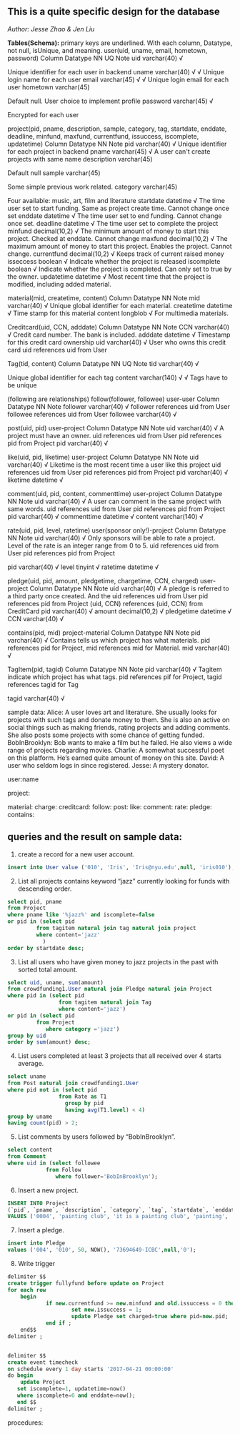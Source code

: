 ## This is a quite specific design for the database 
*Author: Jesse Zhao & Jen Liu*

**Tables(Schema):**
primary keys are underlined. With each column, Datatype, not null, isUnique, and meaning.
user(uid, uname, email, hometown, password)
Column
Datatype
NN
UQ
Note
uid
varchar(40)
√


Unique identifier for each user in backend
uname
varchar(40)
√
√
Unique login name for each user
email
varchar(45)
√
√
Unique login email for each user
hometown
varchar(45)




Default null. User choice to implement profile
password
varchar(45)
√


Encrypted for each user

project(pid, pname, description, sample, category, tag, startdate, enddate, deadline, minfund, maxfund, currentfund, issuccess, iscomplete, updatetime)
Column
Datatype
NN
Note
pid
varchar(40)
√
Unique identifier for each project in backend
pname
varchar(45)
√
A user can't create projects with same name
description
varchar(45)
 
Default null
sample
varchar(45)
 
Some simple previous work related.
category
varchar(45)


Four available: music, art, film and literature
startdate
datetime
√
The time user set to start funding. Same as project create time. Cannot change once set
enddate
datetime
√
The time user set to end funding. Cannot change once set.
deadline
datetime
√
The time user set to complete the project
minfund
decimal(10,2)
√
The minimum amount of money to start this project. Checked at enddate. Cannot change
maxfund
decimal(10,2)
√
The maximum amount of money to start this project. Enables the project. Cannot change.
currentfund
decimal(10,2)
√
Keeps track of current raised money
isseccess
boolean
√
Indicate whether the project is released
iscomplete
boolean
√
Indicate whether the project is completed. Can only set to true by the owner.
updatetime
datetime
√
Most recent time that the project is modified, including added material.

material(mid, createtime, content)
Column
Datatype
NN
Note
mid
varchar(40)
√
Unique global identifier for each material.
createtime
datetime
√
Time stamp for this material
content
longblob
√
For multimedia materials.

Creditcard(uid, CCN, adddate)
Column
Datatype
NN
Note
CCN
varchar(40)
√
Credit card number. The bank is included.
adddate
datetime
√
Timestamp for this credit card ownership
uid
varchar(40)
√
User who owns this credit card
uid references uid from User

Tag(tid, content)
Column
Datatype
NN
UQ
Note
tid
varchar(40)
√
 
Unique global identifier for each tag
content
varchar(140)
√
√
Tags have to be unique

(following are relationships)
follow(follower, followee) user-user
Column
Datatype
NN
Note
follower
varchar(40)
√
follower references uid from User
followee references uid from User
followee
varchar(40)
√

post(uid, pid) user-project
Column
Datatype
NN
Note
uid
varchar(40)
√
A project must have an owner.
uid references uid from User
pid references pid from Project
pid
varchar(40)
√


like(uid, pid, liketime) user-project
Column
Datatype
NN
Note
uid
varchar(40)
√
Liketime is the most recent time a user like this project
uid references uid from User
pid references pid from Project
pid
varchar(40)
√
liketime
datetime
√


comment(uid, pid, content, commenttime) user-project
Column
Datatype
NN
Note
uid
varchar(40)
√
A user can comment in the same project with same words.
uid references uid from User
pid references pid from Project
pid
varchar(40)
√
commenttime
datetime
√
content
varchar(140)
√

rate(uid, pid, level, ratetime) user(sponsor only!)-project
Column
Datatype
NN
Note
uid
varchar(40)
√
Only sponsors will be able to rate a project. Level of the rate is an integer range from 0 to 5.
uid references uid from User
pid references pid from Project
 
pid
varchar(40)
√
level
tinyint
√
ratetime
datetime
√


pledge(uid, pid, amount, pledgetime, chargetime, CCN, charged) user-project
Column
Datatype
NN
Note
uid
varchar(40)
√
A pledge is referred to a third party once created. And the
uid references uid from User
pid references pid from Project
(uid, CCN) references (uid, CCN) from CreditCard
pid
varchar(40)
√
amount
decimal(10,2)
√
pledgetime
datetime
√
CCN
varchar(40)
√

contains(pid, mid) project-material
Column
Datatype
NN
Note
pid
varchar(40)
√
Contains tells us which project has what materials. pid references pid for Project,
mid references mid for Material.
mid
varchar(40)
√


TagItem(pid, tagid)
Column
Datatype
NN
Note
pid
varchar(40)
√
 Tagitem indicate which project has what tags. pid references pif for Project, tagid references tagid for Tag
 
tagid
varchar(40)
√


sample data:
Alice: A user loves art and literature. She usually looks for projects with such tags and donate money to them. She is also an active on social things such as making friends, rating projects and  adding comments. She also posts some projects with some chance of getting funded.
BobInBrooklyn: Bob wants to make a film but he failed. He also views a wide range of projects regarding movies.
Charlie: A somewhat successful poet on this platform. He’s earned quite amount of money on this site.
David: A user who seldom logs in since registered.
Jesse: A mystery donator. 

user:name

project:

material: 
charge:
creditcard:
follow: 
post:
like:
comment:
rate:
pledge:
contains:

## queries and the result on sample data:
1. create a record for a new user account.
```sql
insert into User value ('010', 'Iris', 'Iris@nyu.edu',null, 'iris010');
```

2. List all projects contains keyword “jazz” currently looking for funds with descending order.
```sql
select pid, pname
from Project
where pname like '%jazz%' and iscomplete=false
or pid in (select pid
	     from tagitem natural join tag natural join project
	     where content='jazz'
           )
order by startdate desc;
```
 
3. List all users who have given money to jazz projects in the past with sorted total amount.
```sql
select uid, uname, sum(amount)
from crowdfunding1.User natural join Pledge natural join Project
where pid in (select pid 
	        	from tagitem natural join Tag
	         	where content='jazz')
or pid in (select pid 
	     from Project
            where category ='jazz')
group by uid
order by sum(amount) desc;
```
 
4. List users completed at least 3 projects that all received over 4 starts average.
```sql
select uname
from Post natural join crowdfunding1.User
where pid not in (select pid
          	 	from Rate as T1
                  group by pid
                  having avg(T1.level) < 4)
group by uname
having count(pid) > 2;
```

5. List comments by users followed by “BobInBrooklyn”.
```sql
select content
from Comment
where uid in (select followee
   	        from Follow
               where follower='BobInBrooklyn');
```
 
 
6. Insert a new project.
```sql
INSERT INTO Project
(`pid`, `pname`, `description`, `category`, `tag`, `startdate`, `enddate`, `deadline`, `minfund`, `maxfund`, `issuccess`, `iscomplete`, `updatetime`)
VALUES ('0004', 'painting club', 'it is a painting club', 'painting', 'painting, club', '2017-04-18 12:00:00', '2017-05-30 12:00:00', '2017-05-16 12:00:00', '300', '700', '0', '0', '2017-04-18 18:09:00');
 ```
 
7. Insert a pledge.
```SQL
insert into Pledge
values ('004', '010', 50, NOW(), '73694649-ICBC',null,'0');
```
 
 
8. Write trigger
```sql
delimiter $$
create trigger fullyfund before update on Project
for each row
   	begin
          	if new.currentfund >= new.minfund and old.issuccess = 0 then
                  	set new.issuccess = 1;
                  	update Pledge set charged=true where pid=new.pid;
          	end if ;
   	end$$
delimiter ;
```

```SQL

delimiter $$
create event timecheck
on schedule every 1 day starts '2017-04-21 00:00:00'
do begin
   	update Project
   set iscomplete=1, updatetime=now()
   where iscomplete=0 and enddate=now();
   end $$
delimiter ;
```



procedures:

